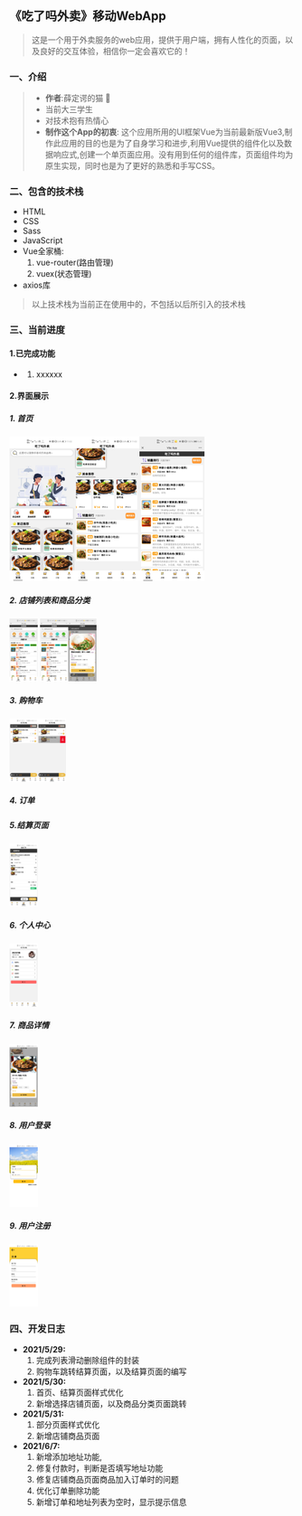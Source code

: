 ## 《吃了吗外卖》移动WebApp
> 这是一个用于外卖服务的web应用，提供于用户端，拥有人性化的页面，以及良好的交互体验，相信你一定会喜欢它的！
### 一、介绍
> * <b>作者</b>:薛定谔的猫 🍉<br>
> * 当前大三学生
> * 对技术抱有热情心
> * <b>制作这个App的初衷</b>: 这个应用所用的UI框架Vue为当前最新版Vue3,制作此应用的目的也是为了自身学习和进步,利用Vue提供的组件化以及数据响应式,创建一个单页面应用。没有用到任何的组件库，页面组件均为原生实现，同时也是为了更好的熟悉和手写CSS。
### 二、包含的技术栈
* HTML
* CSS
* Sass
* JavaScript
* Vue全家桶:<br>
  1. vue-router(路由管理)<br>
  2. vuex(状态管理)<br>
* axios库
>以上技术栈为当前正在使用中的，不包括以后所引入的技术栈
### 三、当前进度
#### 1.已完成功能
* 1. xxxxxx
#### 2.界面展示
##### 1. 首页

   <img src="./page-image/首页1.jpg" style="zoom: 25%;" /><img src="./page-image/首页2.jpg" style="zoom:25%;" /><img src="./page-image/首页3.jpg" style="zoom:25%;" />

##### 2. 店铺列表和商品分类
  <img src="./page-image/店铺列表.jpg" style="zoom:25%;" width="200"/>
  <img src="./page-image/店铺列表.jpg" style="zoom:25%;" width="200"/><img src="./page-image/商品详情2.jpg" style="zoom:25%;" width="200"/>

##### 3. 购物车

   <img src="./page-image/购物车1.jpg" style="zoom:25%;" width="200" /><img src="./page-image/购物车2.jpg" style="zoom:25%;" width="200" />

##### 4. 订单

#####  5.结算页面

<img src="./page-image/结算页面.jpg" style="zoom:25%;" width="200"/>

##### 6. 个人中心

   <img src="./page-image/个人中心.jpg" style="zoom:25%;"  width="200"/>

##### 7. 商品详情

   <img src="./page-image/商品详情.jpg" style="zoom:25%;" width="200"/>

##### 8. 用户登录

<img src="./page-image/登录.jpg" style="zoom:25%;" width="200"/>

##### 9. 用户注册

<img src="./page-image/注册.jpg" style="zoom:25%;" width="200"/>

### 四、开发日志
* <b>2021/5/29:</b><br>
  1. 完成列表滑动删除组件的封装
  2. 购物车跳转结算页面，以及结算页面的编写
* <b>2021/5/30:</b><br>
  1. 首页、结算页面样式优化
  2. 新增选择店铺页面，以及商品分类页面跳转
* <b>2021/5/31:</b><br>
  1. 部分页面样式优化
  2. 新增店铺商品页面
* <b>2021/6/7:</b><br>
  1. 新增添加地址功能,
  2. 修复付款时，判断是否填写地址功能
  3. 修复店铺商品页面商品加入订单时的问题
  4. 优化订单删除功能
  5. 新增订单和地址列表为空时，显示提示信息